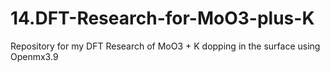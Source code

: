 # 14.DFT-Research-for-MoO3-plus-K
Repository for my DFT Research of MoO3 + K dopping in the surface using Openmx3.9
